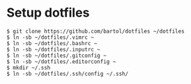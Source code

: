 # Setup dotfiles

	$ git clone https://github.com/bartol/dotfiles ~/dotfiles
	$ ln -sb ~/dotfiles/.vimrc ~
	$ ln -sb ~/dotfiles/.bashrc ~
	$ ln -sb ~/dotfiles/.inputrc ~
	$ ln -sb ~/dotfiles/.gitconfig ~
	$ ln -sb ~/dotfiles/.editorconfig ~
	$ mkdir ~/.ssh
	$ ln -sb ~/dotfiles/.ssh/config ~/.ssh/
